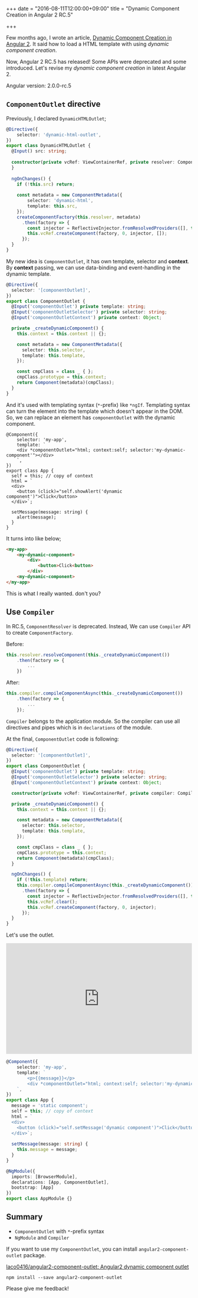 +++
date = "2016-08-11T12:00:00+09:00"
title = "Dynamic Component Creation in Angular 2 RC.5"

+++

Few months ago, I wrote an article, [Dynamic Component Creation in Angular 2](/post/dynamic-component-creation-in-angular-2/).
It said how to load a HTML template with using _dynamic component creation_.

Now, Angular 2 RC.5 has released! Some APIs were deprecated and some introduced.
Let's revise my _dynamic component creation_ in latest Angular 2. 

Angular version: 2.0.0-rc.5

<!--more-->

## `ComponentOutlet` directive

Previously, I declared `DynamicHTMLOutlet`; 

```ts
@Directive({
    selector: 'dynamic-html-outlet',
})
export class DynamicHTMLOutlet {
  @Input() src: string;
  
  constructor(private vcRef: ViewContainerRef, private resolver: ComponentResolver) {
  }
  
  ngOnChanges() {
    if (!this.src) return;
    
    const metadata = new ComponentMetadata({
        selector: 'dynamic-html',
        template: this.src,
    });
    createComponentFactory(this.resolver, metadata)
      .then(factory => {
        const injector = ReflectiveInjector.fromResolvedProviders([], this.vcRef.parentInjector);
        this.vcRef.createComponent(factory, 0, injector, []);
      });
  }
}
```

My new idea is `ComponentOutlet`, it has own template, selector and **context**.
By **context** passing, we can use data-binding and event-handling in the dynamic template.

```ts
@Directive({
  selector: '[componentOutlet]',
})
export class ComponentOutlet {
  @Input('componentOutlet') private template: string;
  @Input('componentOutletSelector') private selector: string;
  @Input('componentOutletContext') private context: Object;

  private _createDynamicComponent() {
    this.context = this.context || {};

    const metadata = new ComponentMetadata({
      selector: this.selector,
      template: this.template,
    });

    const cmpClass = class _ { };
    cmpClass.prototype = this.context;
    return Component(metadata)(cmpClass);
  }
}
```

And it's used with templating syntax (`*`-prefix) like `*ngIf`.
Templating syntax can turn the element into the template which doesn't appear in the DOM.
So, we can replace an element has `componentOutlet` with the dynamic component.

```
@Component({
    selector: 'my-app',
    template: `
    <div *componentOutlet="html; context:self; selector:'my-dynamic-component'"></div>
    `,
})
export class App {
  self = this; // copy of context
  html = `
  <div>
    <button (click)="self.showAlert('dynamic component')">Click</button>
  </div>`;
  
  setMessage(message: string) {
    alert(message);
  }
}
```

It turns into like below;

```html
<my-app>
    <my-dynamic-component>
        <div>
            <button>Click<button>
        </div>
    <my-dynamic-component>
</my-app>
```

This is what I really wanted. don't you?

## Use `Compiler`

In RC.5, `ComponentResolver` is deprecated. Instead, We can use `Compiler` API to create `ComponentFactory`.

Before: 

```ts
this.resolver.resolveComponent(this._createDynamicComponent())
    .then(factory => {
        ...
    })
```

After: 

```ts
this.compiler.compileComponentAsync(this._createDynamicComponent())
    .then(factory => {
        ...
    });
```

`Compiler` belongs to the application module.
So the compiler can use all directives and pipes which is in `declarations` of the module.

At the final, `ComponentOutlet` code is following:

```ts
@Directive({
  selector: '[componentOutlet]',
})
export class ComponentOutlet {
  @Input('componentOutlet') private template: string;
  @Input('componentOutletSelector') private selector: string;
  @Input('componentOutletContext') private context: Object;

  constructor(private vcRef: ViewContainerRef, private compiler: Compiler) { }

  private _createDynamicComponent() {
    this.context = this.context || {};

    const metadata = new ComponentMetadata({
      selector: this.selector,
      template: this.template,
    });

    const cmpClass = class _ { };
    cmpClass.prototype = this.context;
    return Component(metadata)(cmpClass);
  }

  ngOnChanges() {
    if (!this.template) return;
    this.compiler.compileComponentAsync(this._createDynamicComponent())
      .then(factory => {
        const injector = ReflectiveInjector.fromResolvedProviders([], this.vcRef.parentInjector);
        this.vcRef.clear();
        this.vcRef.createComponent(factory, 0, injector);
      });
  }
}
```

Let's use the outlet.

<iframe src="https://embed.plnkr.co/1dlbF4/" width="100%" height="300" frameborder="0"></iframe>

```ts
@Component({
    selector: 'my-app',
    template: `
        <p>{{message}}</p>
        <div *componentOutlet="html; context:self; selector:'my-dynamic-component'"></div>
    `,
})
export class App {
  message = 'static component';
  self = this; // copy of context
  html = `
  <div>
    <button (click)="self.setMessage('dynamic component')">Click</button>
  </div>`;
  
  setMessage(message: string) {
    this.message = message;
  }
}

@NgModule({
  imports: [BrowserModule],
  declarations: [App, ComponentOutlet],
  bootstrap: [App]
})
export class AppModule {}
```

## Summary

- `ComponentOutlet` with `*`-prefix syntax
- `NgModule` and `Compiler`

If you want to use my `ComponentOutlet`, you can install `angular2-component-outlet` package.

[laco0416/angular2\-component\-outlet: Angular2 dynamic component outlet](https://github.com/laco0416/angular2-component-outlet)

```
npm install --save angular2-component-outlet
```

Please give me feedback!
